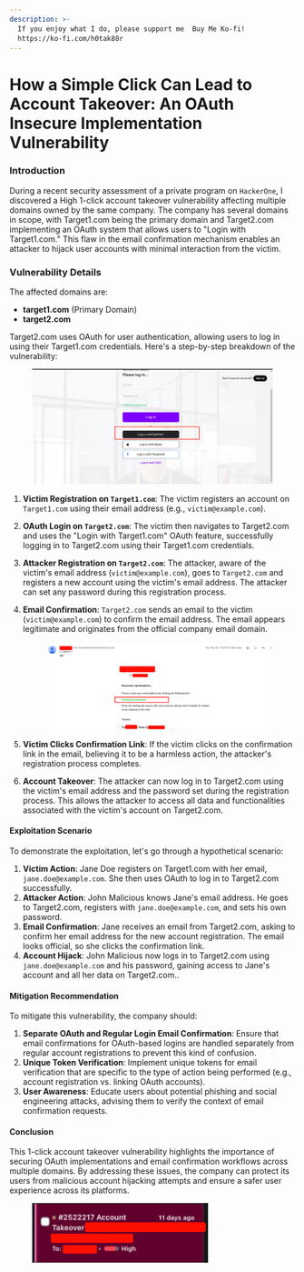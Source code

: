 ```yaml
---
description: >-
  If you enjoy what I do, please support me  Buy Me Ko-fi!
  https://ko-fi.com/h0tak88r
---
```


# How a Simple Click Can Lead to Account Takeover: An OAuth Insecure Implementation Vulnerability

### Introduction

During a recent security assessment of a private program on `HackerOne`, I discovered a High 1-click account takeover vulnerability affecting multiple domains owned by the same company. The company has several domains in scope, with Target1.com being the primary domain and Target2.com implementing an OAuth system that allows users to "Login with Target1.com." This flaw in the email confirmation mechanism enables an attacker to hijack user accounts with minimal interaction from the victim.

### Vulnerability Details

The affected domains are:

* **target1.com** (Primary Domain)
* **target2.com**

Target2.com uses OAuth for user authentication, allowing users to log in using their Target1.com credentials. Here's a step-by-step breakdown of the vulnerability:

<figure><img src="../.gitbook/assets/image (2) (1) (1).png" alt=""><figcaption></figcaption></figure>

1. **Victim Registration on `Target1.com`**: The victim registers an account on `Target1.com` using their email address (e.g., `victim@example.com`).
2. **OAuth Login on `Target2.com`**: The victim then navigates to Target2.com and uses the "Login with Target1.com" OAuth feature, successfully logging in to Target2.com using their Target1.com credentials.
3. **Attacker Registration on `Target2.com`**: The attacker, aware of the victim's email address (`victim@example.com`), goes to `Target2.com` and registers a new account using the victim's email address. The attacker can set any password during this registration process.
4.  **Email Confirmation**: `Target2.com` sends an email to the victim (`victim@example.com`) to confirm the email address. The email appears legitimate and originates from the official company email domain.

    <figure><img src="../.gitbook/assets/image (2) (1) (1) (2).png" alt=""><figcaption></figcaption></figure>
5. **Victim Clicks Confirmation Link**: If the victim clicks on the confirmation link in the email, believing it to be a harmless action, the attacker's registration process completes.
6. **Account Takeover**: The attacker can now log in to Target2.com using the victim's email address and the password set during the registration process. This allows the attacker to access all data and functionalities associated with the victim's account on Target2.com.

#### Exploitation Scenario

To demonstrate the exploitation, let's go through a hypothetical scenario:

1. **Victim Action**: Jane Doe registers on Target1.com with her email, `jane.doe@example.com`. She then uses OAuth to log in to Target2.com successfully.
2. **Attacker Action**: John Malicious knows Jane's email address. He goes to Target2.com, registers with `jane.doe@example.com`, and sets his own password.
3. **Email Confirmation**: Jane receives an email from Target2.com, asking to confirm her email address for the new account registration. The email looks official, so she clicks the confirmation link.
4. **Account Hijack**: John Malicious now logs in to Target2.com using `jane.doe@example.com` and his password, gaining access to Jane's account and all her data on Target2.com..

#### Mitigation Recommendation

To mitigate this vulnerability, the company should:

1. **Separate OAuth and Regular Login Email Confirmation**: Ensure that email confirmations for OAuth-based logins are handled separately from regular account registrations to prevent this kind of confusion.
2. **Unique Token Verification**: Implement unique tokens for email verification that are specific to the type of action being performed (e.g., account registration vs. linking OAuth accounts).
3. **User Awareness**: Educate users about potential phishing and social engineering attacks, advising them to verify the context of email confirmation requests.

#### Conclusion

This 1-click account takeover vulnerability highlights the importance of securing OAuth implementations and email confirmation workflows across multiple domains. By addressing these issues, the company can protect its users from malicious account hijacking attempts and ensure a safer user experience across its platforms.

<figure><img src="../.gitbook/assets/image (67).png" alt=""><figcaption></figcaption></figure>
